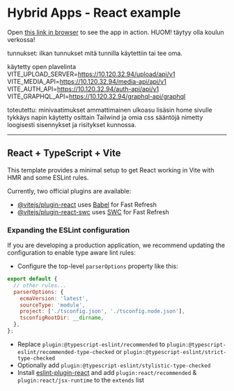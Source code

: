 # Hybrid Apps - React example

Open [this link in browser](https://users.metropolia.fi/~nooname/react-projekti/) to see the app in action.
HUOM! täytyy olla koulun verkossa!

tunnukset: ilkan tunnukset mitä tunnilla käytettiin tai tee oma.

käytetty open plavelinta
VITE_UPLOAD_SERVER=https://10.120.32.94/upload/api/v1
VITE_MEDIA_API=https://10.120.32.94/media-api/api/v1
VITE_AUTH_API=https://10.120.32.94/auth-api/api/v1
VITE_GRAPHQL_API=https://10.120.32.94/graphql-api/graphql

toteutettu:
minivaatimukset
ammattimainen ulkoasu
lisäsin home sivulle tykkäys napin
käytetty osittain Tailwind ja omia css sääntöjä
nimetty loogisesti 
sisennykset ja risitykset kunnossa.










---

## React + TypeScript + Vite

This template provides a minimal setup to get React working in Vite with HMR and some ESLint rules.

Currently, two official plugins are available:

- [@vitejs/plugin-react](https://github.com/vitejs/vite-plugin-react/blob/main/packages/plugin-react/README.md) uses [Babel](https://babeljs.io/) for Fast Refresh
- [@vitejs/plugin-react-swc](https://github.com/vitejs/vite-plugin-react-swc) uses [SWC](https://swc.rs/) for Fast Refresh

### Expanding the ESLint configuration

If you are developing a production application, we recommend updating the configuration to enable type aware lint rules:

- Configure the top-level `parserOptions` property like this:

```js
export default {
  // other rules...
  parserOptions: {
    ecmaVersion: 'latest',
    sourceType: 'module',
    project: ['./tsconfig.json', './tsconfig.node.json'],
    tsconfigRootDir: __dirname,
  },
};
```

- Replace `plugin:@typescript-eslint/recommended` to `plugin:@typescript-eslint/recommended-type-checked` or `plugin:@typescript-eslint/strict-type-checked`
- Optionally add `plugin:@typescript-eslint/stylistic-type-checked`
- Install [eslint-plugin-react](https://github.com/jsx-eslint/eslint-plugin-react) and add `plugin:react/recommended` & `plugin:react/jsx-runtime` to the `extends` list

